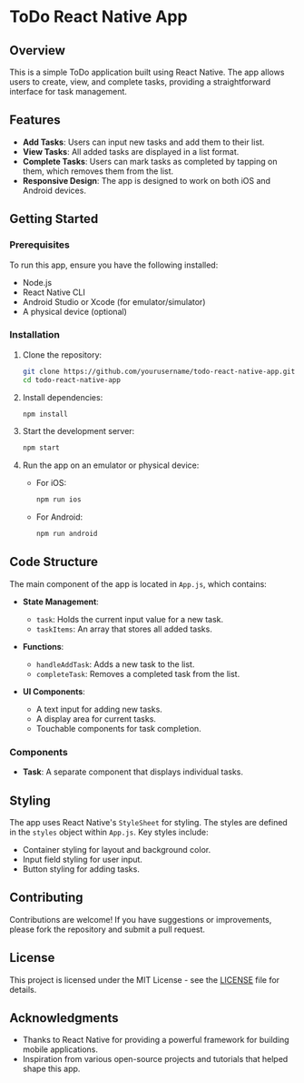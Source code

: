 # ToDo React Native App

## Overview

This is a simple ToDo application built using React Native. The app allows users to create, view, and complete tasks, providing a straightforward interface for task management.

## Features

- **Add Tasks**: Users can input new tasks and add them to their list.
- **View Tasks**: All added tasks are displayed in a list format.
- **Complete Tasks**: Users can mark tasks as completed by tapping on them, which removes them from the list.
- **Responsive Design**: The app is designed to work on both iOS and Android devices.

## Getting Started

### Prerequisites

To run this app, ensure you have the following installed:

- Node.js
- React Native CLI
- Android Studio or Xcode (for emulator/simulator)
- A physical device (optional)

### Installation

1. Clone the repository:
   ```bash
   git clone https://github.com/yourusername/todo-react-native-app.git
   cd todo-react-native-app
   ```

2. Install dependencies:
   ```bash
   npm install
   ```

3. Start the development server:
   ```bash
   npm start
   ```

4. Run the app on an emulator or physical device:
   - For iOS:
     ```bash
     npm run ios
     ```
   - For Android:
     ```bash
     npm run android
     ```

## Code Structure

The main component of the app is located in `App.js`, which contains:

- **State Management**: 
  - `task`: Holds the current input value for a new task.
  - `taskItems`: An array that stores all added tasks.

- **Functions**:
  - `handleAddTask`: Adds a new task to the list.
  - `completeTask`: Removes a completed task from the list.

- **UI Components**: 
  - A text input for adding new tasks.
  - A display area for current tasks.
  - Touchable components for task completion.

### Components

- **Task**: A separate component that displays individual tasks.

## Styling

The app uses React Native's `StyleSheet` for styling. The styles are defined in the `styles` object within `App.js`. Key styles include:

- Container styling for layout and background color.
- Input field styling for user input.
- Button styling for adding tasks.

## Contributing

Contributions are welcome! If you have suggestions or improvements, please fork the repository and submit a pull request.

## License

This project is licensed under the MIT License - see the [LICENSE](LICENSE) file for details.

## Acknowledgments

- Thanks to React Native for providing a powerful framework for building mobile applications.
- Inspiration from various open-source projects and tutorials that helped shape this app.
